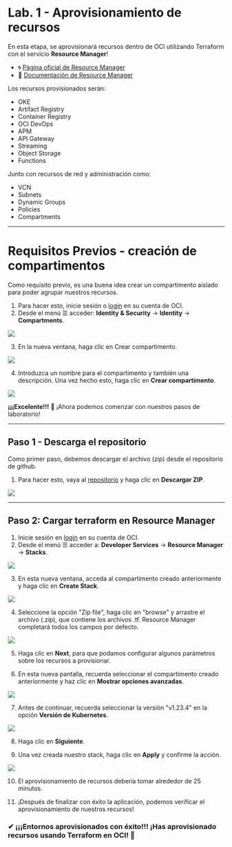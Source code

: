 # Lab. 1 - Aprovisionamiento de recursos 

En esta etapa, se aprovisionará recursos dentro de OCI utilizando Terraform con el servicio **Resource Manager**!

- 🌀 [Página oficial de Resource Manager](https://www.oracle.com/pe/devops/resource-manager/)
- 🧾 [Documentaçión de Resource Manager](https://docs.oracle.com/en-us/iaas/Content/ResourceManager/home.htm)

Los recursos provisionados serán:
- OKE
- Artifact Registry
- Container Registry
- OCI DevOps
- APM
- API Gateway
- Streaming
- Object Storage
- Functions

Junto con recursos de red y administración como:
- VCN
- Subnets
- Dynamic Groups
- Policies
- Compartments

- - -

# Requisitos Previos - creación de compartimentos
Como requisito previo, es una buena idea crear un compartimento aislado para poder agrupar nuestros recursos.

1. Para hacer esto, inicie sesión o [login](https://www.oracle.com/cloud/sign-in.html) en su cuenta de OCI.
2. Desde el menú ☰ acceder: **Identity & Security** → **Identity** → **Compartments**.


![](./Imágenes/IMG00_1.png)

3. En la nueva ventana, haga clic en Crear compartimento.
 
![](./Imágenes/IMG00_2.png)

4. Introduzca un nombre para el compartimento y también una descripción. Una vez hecho esto, haga clic en **Crear compartimento**.

![](./Imágenes/IMG00_3.png)

**¡¡¡Excelente!!!**  💯 ¡Ahora podemos comenzar con nuestros pasos de laboratorio!

- - -

## Paso 1 - Descarga el repositorio

Como primer paso, debemos descargar el archivo (zip) desde el repositorio de github.

1. Para hacer esto, vaya al [repositorio](https://github.com/CeInnovationTeam/terraform-dev-ft) y haga clic en **Descargar ZIP**.

![](./Imágenes/IMG01.png)


- - -

## Paso 2: Cargar terraform en Resource Manager

1. Inicie sesión en [login](https://www.oracle.com/cloud/sign-in.html) en su cuenta de OCI.
2. Desde el menú ☰ acceder a: **Developer Services** → **Resource Manager** → **Stacks**.

![](./Imágenes/IMG02.png)

3. En esta nueva ventana, acceda al compartimento creado anteriormente y haga clic en **Create Stack**.

![](./Imágenes/IMG03.png)

4. Seleccione la opción "Zip file", haga clic en "browse" y arrastre el archivo (.zip), que contiene los archivos .tf. Resource Manager completará todos los campos por defecto.

![](./Imágenes/IMG04.png)

5. Haga clic en **Next**, para que podamos configurar algunos parámetros sobre los recursos a provisionar.

6. En esta nueva pantalla, recuerda seleccionar el compartimento creado anteriormente y haz clic en **Mostrar opciones avanzadas**.

![](./Imágenes/IMG05.png)

7. Antes de continuar, recuerda seleccionar la versión "v1.23.4" en la opción **Versión de Kubernetes**.

![](./Imágenes/IMG06.png)

8. Haga clic en **Siguiente**.

9. Una vez creada nuestro stack, haga clic en **Apply** y confirme la acción.

![](./Imágenes/IMG07.png)

10. El aprovisionamiento de recursos debería tomar alrededor de 25 minutos.

11. ¡Después de finalizar con éxito la aplicación, podemos verificar el aprovisionamiento de nuestros recursos!

### ✔ ¡¡¡Entornos aprovisionados con éxito!!! ¡Has aprovisionado recursos usando Terraform en OCI! 🚀






